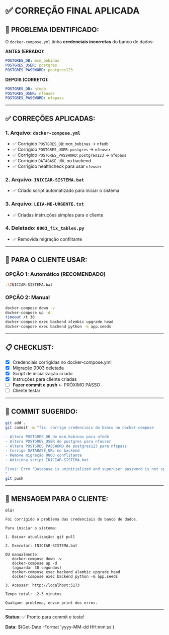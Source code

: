 # ✅ CORREÇÃO FINAL APLICADA

## 🎯 **PROBLEMA IDENTIFICADO:**

O `docker-compose.yml` tinha **credenciais incorretas** do banco de dados:

**ANTES (ERRADO):**
```yaml
POSTGRES_DB: mcm_bobinas
POSTGRES_USER: postgres
POSTGRES_PASSWORD: postgres123
```

**DEPOIS (CORRETO):**
```yaml
POSTGRES_DB: nfedb
POSTGRES_USER: nfeuser
POSTGRES_PASSWORD: nfepass
```

---

## ✅ **CORREÇÕES APLICADAS:**

### **1. Arquivo: `docker-compose.yml`**
- ✅ Corrigido `POSTGRES_DB`: `mcm_bobinas` → `nfedb`
- ✅ Corrigido `POSTGRES_USER`: `postgres` → `nfeuser`
- ✅ Corrigido `POSTGRES_PASSWORD`: `postgres123` → `nfepass`
- ✅ Corrigido `DATABASE_URL` no backend
- ✅ Corrigido healthcheck para usar `nfeuser`

### **2. Arquivo: `INICIAR-SISTEMA.bat`**
- ✅ Criado script automatizado para iniciar o sistema

### **3. Arquivo: `LEIA-ME-URGENTE.txt`**
- ✅ Criadas instruções simples para o cliente

### **4. Deletado: `0003_fix_tables.py`**
- ✅ Removida migração conflitante

---

## 🚀 **PARA O CLIENTE USAR:**

### **OPÇÃO 1: Automático** (RECOMENDADO)
```bash
.\INICIAR-SISTEMA.bat
```

### **OPÇÃO 2: Manual**
```bash
docker-compose down -v
docker-compose up -d
timeout /t 30
docker-compose exec backend alembic upgrade head
docker-compose exec backend python -m app.seeds
```

---

## 📋 **CHECKLIST:**

- [x] Credenciais corrigidas no docker-compose.yml
- [x] Migração 0003 deletada
- [x] Script de inicialização criado
- [x] Instruções para cliente criadas
- [ ] **Fazer commit e push** ← PRÓXIMO PASSO
- [ ] Cliente testar

---

## 🎯 **COMMIT SUGERIDO:**

```bash
git add .
git commit -m "fix: corrige credenciais do banco no docker-compose

- Altera POSTGRES_DB de mcm_bobinas para nfedb
- Altera POSTGRES_USER de postgres para nfeuser
- Altera POSTGRES_PASSWORD de postgres123 para nfepass
- Corrige DATABASE_URL no backend
- Remove migração 0003 conflitante
- Adiciona script INICIAR-SISTEMA.bat

Fixes: Erro 'Database is uninitialized and superuser password is not specified'
"
git push
```

---

## 📝 **MENSAGEM PARA O CLIENTE:**

```
Olá!

Foi corrigido o problema das credenciais do banco de dados.

Para iniciar o sistema:

1. Baixar atualização: git pull

2. Executar: INICIAR-SISTEMA.bat

OU manualmente:
   docker-compose down -v
   docker-compose up -d
   (aguardar 30 segundos)
   docker-compose exec backend alembic upgrade head
   docker-compose exec backend python -m app.seeds

3. Acessar: http://localhost:5173

Tempo total: ~2-3 minutos

Qualquer problema, envie print dos erros.
```

---

**Status:** ✅ Pronto para commit e teste!

**Data:** $(Get-Date -Format 'yyyy-MM-dd HH:mm:ss')

